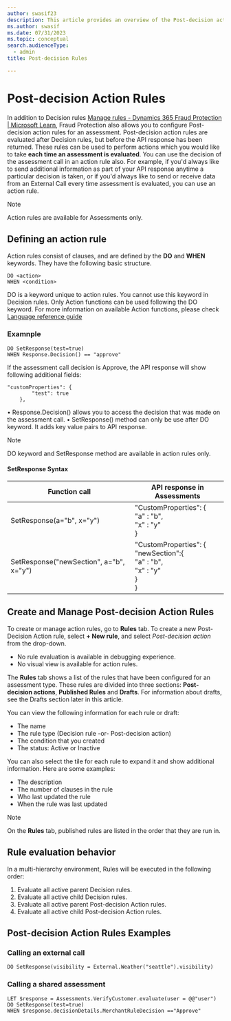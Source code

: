 ```yaml
---
author: swasif23
description: This article provides an overview of the Post-decision action rules feature in Microsoft Dynamics 365 Fraud Protection.
ms.author: swasif
ms.date: 07/31/2023
ms.topic: conceptual
search.audienceType:
  - admin
title: Post-decision Rules

---
```


# Post-decision Action Rules

In addition to Decision rules [Manage rules - Dynamics 365 Fraud Protection | Microsoft Learn]( https://learn.microsoft.com/en-us/dynamics365/fraud-protection/rules ), Fraud Protection also allows you to configure Post-decision action rules for an assessment. Post-decision action rules are evaluated after Decision rules, but before the API response has been returned. These rules can be used to perform actions which you would like to take **each time an assessment is evaluated**. You can use the decision of the assessment call in an action rule also. For example, if you'd always like to send additional information as part of your API response anytime a particular decision is taken, or if you'd always like to send or receive data from an External Call every time assessment is evaluated, you can use an action rule. 

> [!Note]
> Action rules are available for Assessments only.

## Defining an action rule

Action rules consist of clauses, and are defined by the **DO** and **WHEN** keywords. They have the following basic structure.

```FraudProtectionLanguage
DO <action>
WHEN <condition>
```

DO is a keyword unique to action rules. You cannot use this keyword in Decision rules.
Only Action functions can be used following the DO keyword. For more information on available Action functions, please check [Language reference guide](https://learn.microsoft.com/en-us/dynamics365/fraud-protection/fpl-lang-ref#model-functions)

### Examnple

```FraudProtectionLanguage
DO SetResponse(test=true) 
WHEN Response.Decision() == "approve"
```
If the assessment call decision is Approve, the API response will show following additional fields:

```FraudProtectionLanguage
"customProperties": {
        "test": true
    },
``` 
•	Response.Decision() allows you to access the decision that was made on the assessment call.
•	SetResponse() method can only be use after DO keyword. It adds key value pairs to API response.  

> [!Note]
> DO keyword and SetResponse method are available in action rules only.

#### SetResponse Syntax
|Function call|API response in Assessments|
|-------------------------|-------------------|
|SetResponse(a="b", x="y")| "CustomProperties": {<br>"a" : "b",<br>"x" : "y"<br>}</br>|
|SetResponse("newSection", a="b", x="y")|"CustomProperties": {<br>"newSection":{<br>"a" : "b",<br>"x" : "y"<br>}<br>}</br>|

## Create and Manage Post-decision Action Rules

To create or manage action rules, go to **Rules** tab. 
To create a new Post-Decision Action rule, select **+ New rule**, and select *Post-decision action* from the drop-down.

 - No rule evaluation is available in debugging experience.
 - No visual view is available for action rules. 

The **Rules** tab shows a list of the rules that have been configured for an assessment type. These rules are divided into three sections: **Post-decision actions**, **Published Rules** and **Drafts**. For information about drafts, see the Drafts section later in this article.

You can view the following information for each rule or draft:
- The name
- The rule type (Decision rule -or- Post-decision action)
- The condition that you created
- The status: Active or Inactive

You can also select the tile for each rule to expand it and show additional information. Here are some examples:
-	The description
-	The number of clauses in the rule
-	Who last updated the rule
-	When the rule was last updated

> [!Note]
> On the **Rules** tab, published rules are listed in the order that they are run in.

## Rule evaluation behavior 

In a multi-hierarchy environment, Rules will be executed in the following order:
1.	  Evaluate all active parent Decision rules.
2.	Evaluate all active child Decision rules.
3.	Evaluate all active parent Post-decision Action rules.
4.	Evaluate all active child Post-decision Action rules.

## Post-decision Action Rules Examples
### Calling an external call 
```FraudProtectionLanguage
DO SetResponse(visibility = External.Weather("seattle").visibility)
```
### Calling a shared assessment
```FraudProtectionLanguage
LET $response = Assessments.VerifyCustomer.evaluate(user = @@"user")
DO SetResponse(test=true)
WHEN $response.decisionDetails.MerchantRuleDecision =="Approve"
```




